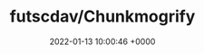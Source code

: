 ---
title: "futscdav/Chunkmogrify"
link: "https://github.com/futscdav/Chunkmogrify"
date: "2022-01-13 10:00:46 +0000"
description: "Home of the Chunkmogrify project"
category: "github"
---